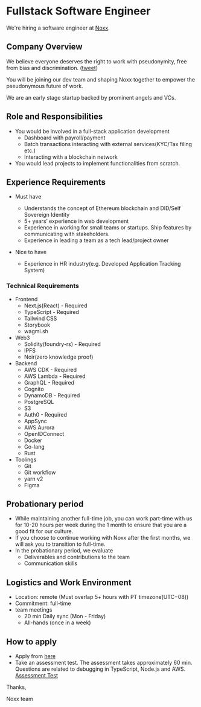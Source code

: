 # Fullstack Software Engineer

We're hiring a software engineer at [Noxx](https://www.noxx.xyz/).

## Company Overview

We believe everyone deserves the right to work with pseudonymity, free from bias and discrimination. ([tweet](https://twitter.com/kiyokb/status/1578085600497782784))

You will be joining our dev team and shaping Noxx together to empower the pseudonymous future of work.

We are an early stage startup backed by prominent angels and VCs.

## Role and Responsibilities

- You would be involved in a full-stack application development
  - Dashboard with payroll/payment
  - Batch transactions interacting with external services(KYC/Tax filing etc.)
  - Interacting with a blockchain network
- You would lead projects to implement functionalities from scratch.

## Experience Requirements

- Must have

  - Understands the concept of Ethereum blockchain and DID/Self Sovereign Identity
  - 5+ years’ experience in web development
  - Experience in working for small teams or startups. Ship features by communicating with stakeholders.
  - Experience in leading a team as a tech lead/project owner

- Nice to have
  - Experience in HR industry(e.g. Developed Application Tracking System)

### Technical Requirements

- Frontend
  - Next.js(React) - Required
  - TypeScript - Required
  - Tailwind CSS
  - Storybook
  - wagmi.sh
- Web3
  - Solidity(foundry-rs) - Required
  - IPFS
  - Noir(zero knowledge proof)
- Backend
  - AWS CDK - Required
  - AWS Lambda - Required
  - GraphQL - Required
  - Cognito
  - DynamoDB - Required
  - PostgreSQL
  - S3
  - Auth0 - Required
  - AppSync
  - AWS Aurora
  - OpenIDConnect
  - Docker
  - Go-lang
  - Rust
- Toolings
  - Git
  - Git workflow
  - yarn v2
  - Figma

## Probationary period

- While maintaining another full-time job, you can work part-time with us for 10-20 hours per week during the 1 month to ensure that you are a good fit for our culture.
- If you choose to continue working with Noxx after the first months, we will ask you to transition to full-time.
- In the probationary period, we evaluate
  - Deliverables and contributions to the team
  - Communication skills

## Logistics and Work Environment

- Location: remote (Must overlap 5+ hours with PT timezone(UTC−08))
- Commitment: full-time
- team meetings
  - 20 min Daily sync (Mon - Friday)
  - All-hands (once in a week)

## How to apply

- Apply from [here](https://airtable.com/appCtMM5bG3zNPKG0/shrocrIvvqauPn73z)
- Take an assessment test. The assessment takes approximately 60 min. Questions are related to debugging in TypeScript, Node.js and AWS. [Assessment Test](https://bit.ly/noxx-assessment)

Thanks,

Noxx team